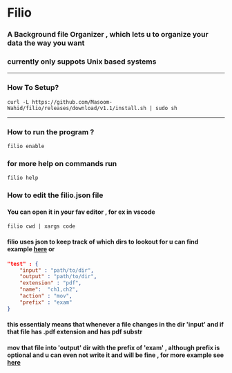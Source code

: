 # Filio
### A Background file Organizer , which lets u to organize your data the way you want
### currently only suppots Unix based systems

<hr>

### How To Setup?
```shell
curl -L https://github.com/Masoom-Wahid/filio/releases/download/v1.1/install.sh | sudo sh
```

<hr>

### How to run the program ?
```shell
filio enable
```

### for more help on commands run
```shell
filio help
```


### How to edit the filio.json file
#### You can open it in your fav editor , for ex in vscode
```shell
filio cwd | xargs code
```

#### filio uses json to keep track of which dirs to lookout for u can find example [here](./examples/) or
```json
"test" : {
    "input" : "path/to/dir",
    "output" : "path/to/dir",
    "extension" : "pdf",
    "name":  "ch1,ch2",
    "action" : "mov",
    "prefix" : "exam"
}

```
#### this essentialy means that whenever a file changes in the dir 'input' and if that file has .pdf extension and has pdf substr
#### mov that file into 'output' dir with the prefix of 'exam' , although prefix is optional and u can even  not write it and will be fine , for more example see [here](./examples/)